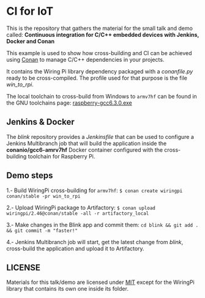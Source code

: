 # CI for IoT

This is the repository that gathers the material for the small talk and demo called:
**Continuous integration for C/C++ embedded devices with Jenkins, Docker and Conan**

This example is used to show how cross-building and CI can be achieved using [Conan](https://conan.io) to manage C/C++ dependencies in your
projects.

It contains the Wiring Pi library dependency packaged with a *conanfile.py* ready to be cross-compiled. The profile used for that purpose is
the file *win_to_rpi*.

The local toolchain to cross-build from Windows to ``armv7hf`` can be found in the GNU toolchains page:
[raspberry-gcc6.3.0.exe](http://gnutoolchains.com/raspberry/)

## Jenkins & Docker

The *blink* repository provides a *Jenkinsfile* that can be used to configure a Jenkins Multibranch job that will build the application
inside the **conanio/gcc6-amrv7hf** Docker container configured with the cross-building toolchain for Raspberry Pi.

## Demo steps

1.- Build WiringPi cross-building for ``armv7hf``: ``$ conan create wiringpi conan/stable -pr win_to_rpi``

2.- Upload WiringPi package to Artifactory: ``$ conan upload wiringpi/2.46@conan/stable -all -r artifactory_local``

3.- Make changes in the Blink app and commit them: ``cd blink && git add . && git commit -m "faster!"``

4.- Jenkins Multibranch job will start, get the latest change from *blink*, cross-build the application and upload it to Artifactory.

## LICENSE

Materials for this talk/demo are licensed under [MIT](LICENSE) except for the WiringPi library that contains its own one inside its folder.
